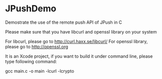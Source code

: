 JPushDemo
=========

Demostrate the use of the remote push API of JPush in C

Please make sure that you have libcurl and openssl library on your system

For libcurl, please go to http://curl.haxx.se/libcurl/
For openssl library, please go to http://openssl.org

It is an Xcode project, if you want to build it under command line, please type following command:

gcc main.c -o main -lcurl -lcrypto
